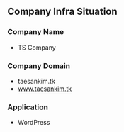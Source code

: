 ## Company Infra Situation
### Company Name
- TS Company

### Company Domain
- taesankim.tk
- www.taesankim.tk

### Application
- WordPress
